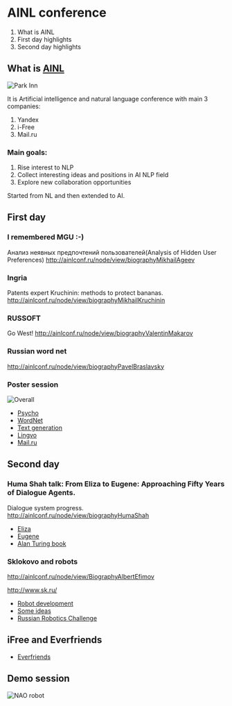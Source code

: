 # AINL conference

1. What is AINL
1. First day highlights
1. Second day highlights

## What is [AINL](http://ainlconf.ru/)

![Park Inn](https://raw.github.com/max-talanov/1/master/ainl/park_inn.png)

It is Artificial intelligence and natural language conference with main 3 companies:

 1. Yandex
 1. i-Free
 1. Mail.ru

### Main goals:

 1. Rise interest to NLP
 1. Collect interesting ideas and positions in AI NLP field
 1. Explore new collaboration opportunities

 Started from NL and then extended to AI.

## First day

### I remembered MGU :-)
Анализ неявных предпочтений пользователей(Analysis of Hidden User Preferences)
http://ainlconf.ru/node/view/biographyMikhailAgeev

### Ingria
Patents expert Kruchinin: methods to protect bananas.
http://ainlconf.ru/node/view/biographyMikhailKruchinin

### RUSSOFT
Go West!
http://ainlconf.ru/node/view/biographyValentinMakarov

### Russian word net
http://ainlconf.ru/node/view/biographyPavelBraslavsky

### Poster session
![Overall](http://ainlconf.ru/images/photo/51e5e83074b0aa130b4dfca5ae03fb53.JPG)

 * [Psycho](https://github.com/max-talanov/1/blob/master/ainl/psycho.png)
 * [WordNet](https://github.com/max-talanov/1/blob/master/ainl/wordnet_ru.png)
 * [Text generation](https://github.com/max-talanov/1/blob/master/ainl/text_generation.png)
 * [Lingvo](https://github.com/max-talanov/1/blob/master/ainl/lingvo.png)
 * [Mail.ru](https://github.com/max-talanov/1/blob/master/ainl/lia.png)

## Second day

### Huma Shah talk: From Eliza to Eugene: Approaching Fifty Years of Dialogue Agents.

Dialogue system progress.
http://ainlconf.ru/node/view/biographyHumaShah

 * [Eliza](https://github.com/max-talanov/1/blob/master/ainl/Huma_1.png)
 * [Eugene](https://github.com/max-talanov/1/blob/master/ainl/Huma_2.png)
 * [Alan Turing book](https://github.com/max-talanov/1/blob/master/ainl/Huma_3.png)

### Sklokovo and robots
http://ainlconf.ru/node/view/BiographyAlbertEfimov

http://www.sk.ru/

 * [Robot development](https://github.com/max-talanov/1/blob/master/ainl/Skol_1.png)
 * [Some ideas](https://github.com/max-talanov/1/blob/master/ainl/Skol_2.png)
 * [Russian Robotics Challenge](https://github.com/max-talanov/1/blob/master/ainl/Skol_3.png)

## iFree and Everfriends

 * [Everfriends](https://github.com/max-talanov/1/blob/master/ainl/iFree.png)

## Demo session

![NAO robot](http://ainlconf.ru/images/photo/d69fb419e7973d5294431e54faaaffc4.JPG)                  
